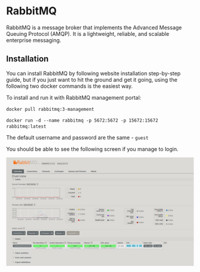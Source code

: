 # RabbitMQ
RabbitMQ is a message broker that implements the Advanced Message Queuing Protocol (AMQP). It is a lightweight, reliable, and scalable enterprise messaging. 

## Installation
You can install RabbitMQ by following website installation step-by-step guide, but if you just want to hit the ground and get it going, using the following two docker commands is the easiest way.  

To install and run it with RabbitMQ management portal:
```
docker pull rabbitmq:3-management
```
```
docker run -d --name rabbitmq -p 5672:5672 -p 15672:15672 rabbitmq:latest
```

The default username and password are the same - `guest`

You should be able to see the following screen if you manage to login.

![rabbitMQ_management_portal](/images/rabbitMQ_management_portal.jpg)